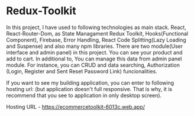 # Redux-Toolkit
In this project, I have used to following technologies as main stack. React, React-Router-Dom, as State Managament Redux Toolkit, Hooks(Functional Component), Firebase, Error Handling, React Code Splitting(Lazy Loading and Suspense) and also many npm libraries.
There are two module(User interface and admin panel) in this project. You can see your product and add to cart. In additional to, You  can manage this data from admin panel module. For instance, you can CRUD and data searching, Authorization (Login, Register and Sent Reset Password Link) funcionalities.

If you want to see my building application, you can enter to following hosting url: (but application doesn't full responsive. That is why, it is recommend that you see to application in only desktop screen).

Hosting URL - https://ecommercetoolkit-6013c.web.app/

